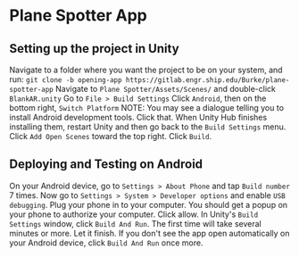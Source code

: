 # Plane Spotter App

## Setting up the project in Unity
Navigate to a folder where you want the project to be on your system, and run:
`git clone -b opening-app https://gitlab.engr.ship.edu/Burke/plane-spotter-app`
Navigate to `Plane Spotter/Assets/Scenes/` and double-click `BlankAR.unity`
Go to `File > Build Settings`
Click `Android`, then on the bottom right, `Switch Platform`
NOTE: You may see a dialogue telling you to install Android development tools. Click that.
When Unity Hub finishes installing them, restart Unity and then go back to the `Build Settings` menu.
Click `Add Open Scenes` toward the top right.
Click `Build`.

## Deploying and Testing on Android
On your Android device, go to `Settings > About Phone` and tap `Build number` 7 times.
Now go to `Settings > System > Developer options` and enable `USB debugging`.
Plug your phone in to your computer. You should get a popup on your phone to authorize your computer. Click allow.
In Unity's `Build Settings` window, click `Build And Run`. The first time will take several minutes or more. Let it finish. If you don't see the app open automatically on your Android device, click `Build And Run` once more.
